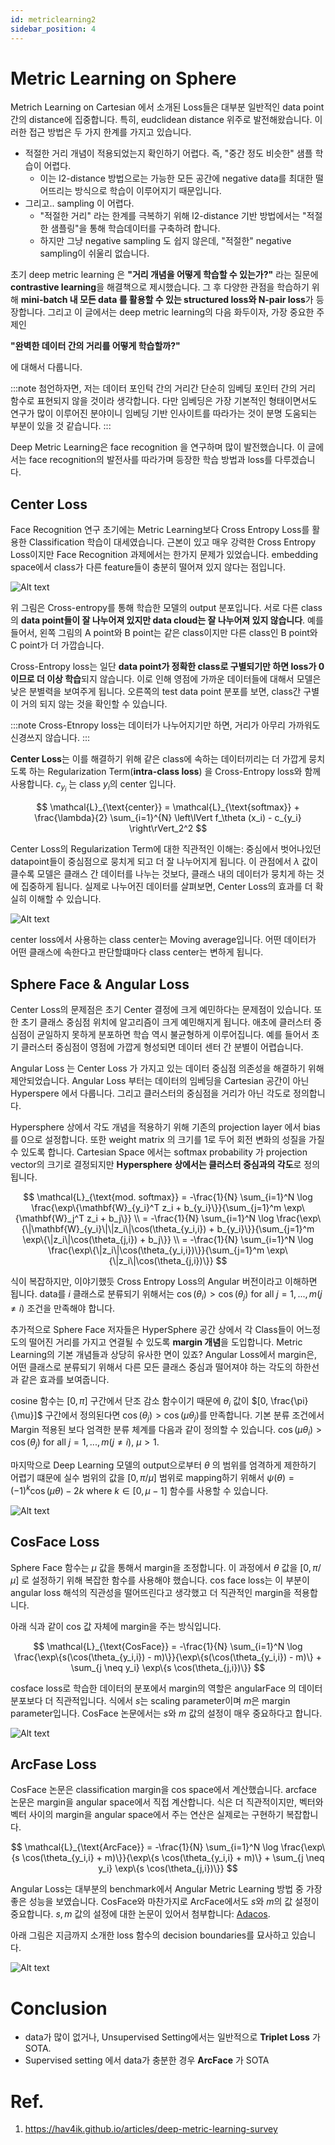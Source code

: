 ```yaml
---
id: metriclearning2
sidebar_position: 4
---
```

# Metric Learning on Sphere

Metrich Learning on Cartesian 에서 소개된 Loss들은 대부분 일반적인 data point 간의 distance에 집중합니다. 특히, eudclidean distance 위주로 발전해왔습니다. 이러한 접근 방법은 두 가지 한계를 가지고 있습니다.

- 적절한 거리 개념이 적용되었는지 확인하기 어렵다. 즉, "중간 정도 비슷한" 샘플 학습이 어렵다.
  - 이는 l2-distance 방법으로는 가능한 모든 공간에 negative data를 최대한 떨어뜨리는 방식으로 학습이 이루어지기 때문입니다.
- 그리고.. sampling 이 어렵다.
  - "적절한 거리" 라는 한계를 극복하기 위해 l2-distance 기반 방법에서는 "적절한 샘플링"을 통해 학습데이터를 구축하려 합니다.
  - 하지만 그냥 negative sampling 도 쉽지 않은데, "적절한" negative sampling이 쉬울리 없습니다.

초기 deep metric learning 은 **"거리 개념을 어떻게 학습할 수 있는가?"**  라는 질문에 **contrastive learning**을 해결책으로 제시했습니다. 그 후 다양한 관점을 학습하기 위해 **mini-batch 내 모든 data 를 활용할 수 있는 structured loss와 N-pair loss**가 등장합니다. 그리고 이 글에서는 deep metric learning의 다음 화두이자, 가장 중요한 주제인

**"완벽한 데이터 간의 거리를 어떻게 학습할까?"**

에 대해서 다룹니다.

:::note
첨언하자면, 저는 데이터 포인턱 간의 거리간 단순히 임베딩 포인터 간의 거리 함수로 표현되지 않을 것이라 생각합니다.
다만 임베딩은 가장 기본적인 형태이면서도 연구가 많이 이루어진 분야이니 임베딩 기반 인사이트를 따라가는 것이 분명 도움되는 부분이 있을 것 같습니다.
:::

Deep Metric Learning은 face recognition 을 연구하며 많이 발전했습니다. 이 글에서는 face recognition의 발전사를 따라가며 등장한 학습 방법과 loss를 다루겠습니다.

## Center Loss

Face Recognition 연구 초기에는 Metric Learning보다 Cross Entropy Loss를 활용한 Classification 학습이 대세였습니다. 근본이 있고 매우 강력한 Cross Entropy Loss이지만 Face Recognition 과제에서는 한가지 문제가 있었습니다. embedding space에서 class가 다른 feature들이 충분히 떨어져 있지 않다는 점입니다.

![Alt text](image-2.png)

위 그림은 Cross-entropy를 통해 학습한 모델의 output 분포입니다. 서로 다른 class의 **data point들이 잘 나누어져 있지만 data cloud는 잘 나누어져 있지 않습니다**. 예를 들어서, 왼쪽 그림의 A point와 B point는 같은 class이지만 다른 class인 B point와 C point가 더 가깝습니다.

Cross-Entropy loss는 일단 **data point가 정확한 class로 구별되기만 하면 loss가 0이므로 더 이상 학습**되지 않습니다. 이로 인해 영점에 가까운 데이터들에 대해서 모델은 낮은 분별력을 보여주게 됩니다. 오른쪽의 test data point 분포를 보면, class간 구별이 거의 되지 않는 것을 확인할 수 있습니다.

:::note
Cross-Etnropy loss는 데이터가 나누어지기만 하면, 거리가 아무리 가까워도 신경쓰지 않습니다.
:::

**Center Loss**는 이를 해결하기 위해 같은 class에 속하는 데이터끼리는 더 가깝게 뭉치도록 하는 Regularization Term(**intra-class loss**) 을 Cross-Entropy loss와 함께 사용합니다. $c_{y_i}$ 는 class $y_i$의 center 입니다. 

$$
\mathcal{L}_{\text{center}} = \mathcal{L}_{\text{softmax}} + \frac{\lambda}{2} \sum_{i=1}^{N} \left\lVert f_\theta (x_i) - c_{y_i} \right\rVert_2^2
$$

Center Loss의 Regularization Term에 대한 직관적인 이해는: 중심에서 벗어나있던 datapoint들이 중심점으로 뭉치게 되고 더 잘 나누어지게 됩니다. 이 관점에서 $\lambda$ 값이 클수록 모델은 클래스 간 데이터를 나누는 것보다, 클래스 내의 데이터가 뭉치게 하는 것에 집중하게 됩니다. 실제로 나누어진 데이터를 살펴보면, Center Loss의 효과를 더 확실히 이해할 수 있습니다.

![Alt text](image-4.png)


center loss에서 사용하는 class center는 Moving average입니다. 어떤 데이터가 어떤 클래스에 속한다고 판단할떄마다 class center는 변하게 됩니다. 


## Sphere Face & Angular Loss

Center Loss의 문제점은 초기 Center 결정에 크게 예민하다는 문제점이 있습니다. 또한 초기 클래스 중심점 위치에 알고리즘이 크게 예민해지게 됩니다. 애초에 클러스터 중심점이 균일하지 못하게 분포하면 학습 역시 불균형하게 이루어집니다. 예를 들어서 초기 클러스터 중심점이 영점에 가깝게 형성되면 데이터 센터 간 분별이 어렵습니다.

Angular Loss 는 Center Loss 가 가지고 있는 데이터 중심점 의존성을 해결하기 위해 제안되었습니다. Angular Loss 부터는 데이터의 임베딩을 Cartesian 공간이 아닌 Hyperspere 에서 다룹니다. 그리고 클러스터의 중심점을 거리가 아닌 각도로 정의합니다. 

Hypersphere 상에서 각도 개념을 적용하기 위해 기존의 projection layer 에서 bias를 0으로 설정합니다. 또한 weight matrix 의 크기를 1로 두어 회전 변화의 성질을 가질 수 있도록 합니다. Cartesian Space 에서는 softmax probability 가 projection vector의 크기로 결정되지만 **Hypersphere 상에서는 클러스터 중심과의 각도**로 정의됩니다. 

$$
\mathcal{L}_{\text{mod. softmax}} = -\frac{1}{N} \sum_{i=1}^N \log \frac{\exp\{\mathbf{W}_{y_i}^T z_i + b_{y_i}\}}{\sum_{j=1}^m \exp\{\mathbf{W}_j^T z_i + b_j\}} \\
= -\frac{1}{N} \sum_{i=1}^N \log \frac{\exp\{\|\mathbf{W}_{y_i}\|\|z_i\|\cos(\theta_{y_i,i}) + b_{y_i}\}}{\sum_{j=1}^m \exp\{\|z_i\|\cos(\theta_{j,i}) + b_j\}} \\
= -\frac{1}{N} \sum_{i=1}^N \log \frac{\exp\{\|z_i\|\cos(\theta_{y_i,i})\}}{\sum_{j=1}^m \exp\{\|z_i\|\cos(\theta_{j,i})\}}
$$

식이 복잡하지만, 이야기했듯 Cross Entropy Loss의 Angular 버전이라고 이해하면 됩니다. data를 $i$ 클래스로 분류되기 위해서는 $\cos(\theta_i) > \cos(\theta_j)$ for all $j=1, ..., m(j\neq i)$ 조건을 만족해야 합니다.

추가적으로 Sphere Face 저자들은 HyperSphere 공간 상에서 각 Class들이 어느정도의 떨어진 거리를 가지고 연결될 수 있도록 **margin 개념**을 도입합니다. Metric Learning의 기본 개념들과 상당히 유사한 면이 있죠? Angular Loss에서 margin은, 어떤 클래스로 분류되기 위해서 다른 모든 클래스 중심과 떨어져야 하는 각도의 하한선과 같은 효과를 보여줍니다. 

cosine 함수는 $[0, \pi]$ 구간에서 단조 감소 함수이기 때문에 $\theta_i$ 값이 $[0, \frac{\pi}{\mu}]$ 구간에서 정의된다면 $\cos(\theta_j) > \cos(\mu \theta_j)$를 만족합니다. 기본 분류 조건에서 Margin 적용된 보다 엄격한 분류 체계를 다음과 같이 정의할 수 있습니다. $\cos(\mu \theta_i) > \cos(\theta_j)$ for all $j=1, ..., m(j\neq i)$, $\mu > 1$. 

마지막으로 Deep Learning 모델의 output으로부터 $\theta$ 의 범위를 엄격하게 제한하기 어렵기 떄문에 실수 범위의 값을 $[0, \pi / \mu]$ 범위로 mapping하기 위해서 $\psi(\theta) = (-1)^k \cos(\mu \theta) - 2k$ where $k \in [0, \mu-1]$ 함수를 사용할 수 있습니다.

![Alt text](image-5.png)

## CosFace Loss

Sphere Face 함수는 $\mu$ 값을 통해서 margin을 조정합니다. 이 과정에서 $\theta$ 값을 $[0, \pi / \mu]$ 로 설정하기 위해 복잡한 함수를 사용해야 했습니다. cos face loss는 이 부분이 angular loss 해석의 직관성을 떨어뜨린다고 생각했고 더 직관적인 margin을 적용합니다. 

아래 식과 같이 cos 값 자체에 margin을 주는 방식입니다.

$$
\mathcal{L}_{\text{CosFace}} = -\frac{1}{N} \sum_{i=1}^N \log \frac{\exp\{s(\cos(\theta_{y_i,i}) - m)\}}{\exp\{s(\cos(\theta_{y_i,i}) - m)\} + \sum_{j \neq y_i} \exp\{s \cos(\theta_{j,i})\}}
$$

cosface loss로 학습한 데이터의 분포에서 margin의 역할은 angularFace 의 데이터 분포보다 더 직관적입니다. 식에서 $s$는 scaling parameter이며 $m$은 margin parameter입니다. CosFace 논문에서는 $s$와 $m$ 값의 설정이 매우 중요하다고 합니다.


![Alt text](image-6.png)


## ArcFase Loss

CosFace 논문은 classification margin을 cos space에서 계산했습니다. arcface 논문은 margin을 angular space에서 직접 계산합니다. 식은 더 직관적이지만, 벡터와 벡터 사이의 margin을 angular space에서 주는 연산은 실제로는 구현하기 복잡합니다.

$$
\mathcal{L}_{\text{ArcFace}} = -\frac{1}{N} \sum_{i=1}^N \log \frac{\exp\{s \cos(\theta_{y_i,i} + m)\}}{\exp\{s \cos(\theta_{y_i,i} + m)\} + \sum_{j \neq y_i} \exp\{s \cos(\theta_{j,i})\}}
$$

Angular Loss는 대부분의 benchmark에서 Angular Metric Learning 방법 중 가장 좋은 성능을 보였습니다. CosFace와 마찬가지로 ArcFace에서도 $s$와 $m$의 값 설정이 중요합니다. $s, m$ 값의 설정에 대한 논문이 있어서 첨부합니다: [Adacos](https://openaccess.thecvf.com/content_CVPR_2019/papers/Zhang_AdaCos_Adaptively_Scaling_Cosine_Logits_for_Effectively_Learning_Deep_Face_CVPR_2019_paper.pdf).

아래 그림은 지금까지 소개한 loss 함수의 decision boundaries를 묘사하고 있습니다.

![Alt text](image-7.png)

# Conclusion

- data가 많이 없거나, Unsupervised Setting에서는 일반적으로 **Triplet Loss** 가 SOTA.
- Supervised setting 에서 data가 충분한 경우 **ArcFace** 가 SOTA

# Ref.

1. https://hav4ik.github.io/articles/deep-metric-learning-survey